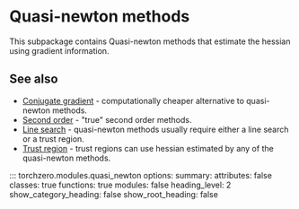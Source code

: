 # Quasi-newton methods

This subpackage contains Quasi-newton methods that estimate the hessian using gradient information.

## See also

* [Conjugate gradient](conjugate_gradient.md) - computationally cheaper alternative to quasi-newton methods.
* [Second order](second_order.md) - "true" second order methods.
* [Line search](line_search.md) - quasi-newton methods usually require either a line search or a trust region.
* [Trust region](trust_region.md) - trust regions can use hessian estimated by any of the quasi-newton methods.

::: torchzero.modules.quasi_newton
    options:
        summary:
            attributes: false
            classes: true
            functions: true
            modules: false
        heading_level: 2
        show_category_heading: false
        show_root_heading: false
